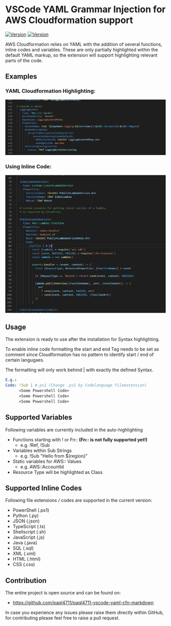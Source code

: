 # VSCode YAML Grammar Injection for AWS Cloudformation support 
[![Version](https://img.shields.io/visual-studio-marketplace/v/paql4711.yaml-cloudformation-highlighter.svg?style=flat)](https://marketplace.visualstudio.com/items?itemName=paql4711.yaml-cloudformation-highlighter)
[![Version](https://img.shields.io/visual-studio-marketplace/d/paql4711.yaml-cloudformation-highlighter.svg?style=flat)](https://marketplace.visualstudio.com/items?itemName=paql4711.yaml-cloudformation-highlighter)

AWS Cloudformation relies on YAML with the addition of several functions, inline codes and variables.
These are only partially highlighted within the default YAML markup, so the extension will support highlighting relevant parts of the code.

## Examples
### YAML Cloudformation  Highlighting:
![features](/images/YAML_CFN_Highlight.png)

### Using Inline Code:
![features](/images/YAML_Inline_Code.png)



## Usage
The extension is ready to use after the installation for Syntax highlighting.

To enable inline code formatting the start and end Tag needs to be set as comment since Cloudformation has no pattern to identify start / end of certain langugaes.

The formatting will only work behind | with exactly the defined Syntax.
```YAML
E.g.:
Code: !Sub | #.ps1 (Change .ps1 by Codelanguage fileextension)
      <Some Powershell Code>
      <Some Powershell Code>
      <Some Powershell Code>
```




## Supported Variables
Following variables are currently included in the auto-highlighting
- Functions starting with ! or Fn:: **(Fn:: is not fully supported yet!)**
    - e.g. !Ref, !Sub
- Variables within Sub Strings
    - e.g. !Sub "Hello from ${region}"
- Static variables for AWS:: Values
    - e.g. AWS::AccountId
- Resource Type will be highlighted as Class


## Supported Inline Codes

Following file extensions / codes are supported in the current version:
- PowerShell (.ps1)
- Python (.py)
- JSON (.json)
- TypeScript (.ts)
- Shellscript (.sh)
- JavaScript (.js)
- Java (.java)
- SQL (.sql)
- XML (.xml)
- HTML (.html)
- CSS (.css)

## Contribution
The entire project is open source and can be found on:
- https://github.com/paql4711/paql4711-vscode-yaml-cfn-markdown

In case you experience any issues please raise them directly within GitHub, for contributing please feel free to raise a pull request.